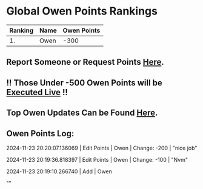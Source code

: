 # Global Owen Points Rankings

|Ranking|Name|Owen Points|
| ----------- | ----------- | ----------- |
|1.|Owen|-300|

## Report Someone or Request Points [Here](https://forms.gle/cc2Y95JU66t6gKew9).

## !! Those Under -500 Owen Points will be [Executed Live](https://www.twitch.tv/will_of_owen) !!

## Top Owen Updates Can be Found [Here](./blog).


## Owen Points Log:
2024-11-23 20:20:07.136069 \| Edit Points \| Owen \| Change: -200 \| "nice job"

2024-11-23 20:19:36.818397 \| Edit Points \| Owen \| Change: -100 \| "Nvm"

2024-11-23 20:19:10.266740 \| Add \| Owen

"" 

